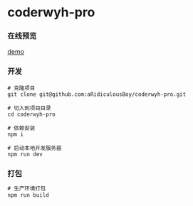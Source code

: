 # coderwyh-pro

### 在线预览

[demo](http://119.91.214.15:8080/)

### 开发

```
# 克隆项目
git clone git@github.com:aRidiculousBoy/coderwyh-pro.git

# 切入到项目目录
cd coderwyh-pro

# 依赖安装
npm i

# 启动本地开发服务器
npm run dev
```

### 打包
```tex
# 生产环境打包
npm run build
```
